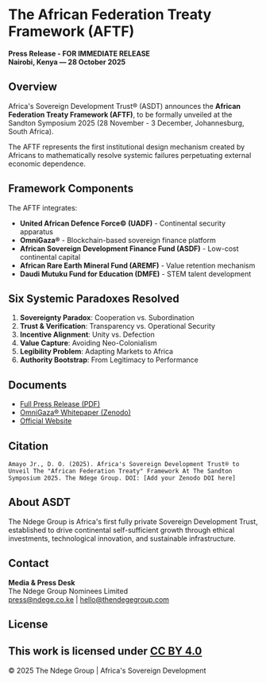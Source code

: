# The African Federation Treaty Framework (AFTF)

**Press Release - FOR IMMEDIATE RELEASE**  
**Nairobi, Kenya — 28 October 2025**

## Overview

Africa's Sovereign Development Trust® (ASDT) announces the **African Federation Treaty Framework (AFTF)**, to be formally unveiled at the Sandton Symposium 2025 (28 November - 3 December, Johannesburg, South Africa).

The AFTF represents the first institutional design mechanism created by Africans to mathematically resolve systemic failures perpetuating external economic dependence.

## Framework Components

The AFTF integrates:
- **United African Defence Force© (UADF)** - Continental security apparatus
- **OmniGaza®** - Blockchain-based sovereign finance platform
- **African Sovereign Development Finance Fund (ASDF)** - Low-cost continental capital
- **African Rare Earth Mineral Fund (AREMF)** - Value retention mechanism
- **Daudi Mutuku Fund for Education (DMFE)** - STEM talent development

## Six Systemic Paradoxes Resolved

1. **Sovereignty Paradox**: Cooperation vs. Subordination
2. **Trust & Verification**: Transparency vs. Operational Security
3. **Incentive Alignment**: Unity vs. Defection
4. **Value Capture**: Avoiding Neo-Colonialism
5. **Legibility Problem**: Adapting Markets to Africa
6. **Authority Bootstrap**: From Legitimacy to Performance

## Documents

- [Full Press Release (PDF)](./African-Federation-Treaty-Framework-AFTF-2025.pdf)
- [OmniGaza® Whitepaper (Zenodo)](https://zenodo.org/records/15061707)
- [Official Website](https://www.thendegegroup.com)

## Citation
```
Amayo Jr., D. O. (2025). Africa's Sovereign Development Trust® to Unveil The "African Federation Treaty" Framework At The Sandton Symposium 2025. The Ndege Group. DOI: [Add your Zenodo DOI here]
```

## About ASDT

The Ndege Group is Africa's first fully private Sovereign Development Trust, established to drive continental self-sufficient growth through ethical investments, technological innovation, and sustainable infrastructure.

## Contact

**Media & Press Desk**  
The Ndege Group Nominees Limited  
press@ndege.co.ke | hello@thendegegroup.com

## License

This work is licensed under [CC BY 4.0](https://creativecommons.org/licenses/by/4.0/)
---

© 2025 The Ndege Group | Africa's Sovereign Development
